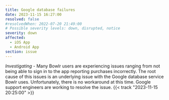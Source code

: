 ```yaml
---
title: Google database failures 
date: 2023-11-15 16:27:00
resolved: false
#resolvedWhen: 2022-07-20 21:49:00
# Possible severity levels: down, disrupted, notice
severity: down
affected:
  - iOS App
  - Android App
section: issue
---
```


*Investigating* - Many Bowlr users are experiencing issues ranging from not being able to sign in to the app reporting purchases incorrectly. The root cause of this issues is an underlying issue with the Google database service Bowlr uses. Unfortunately, there is no workaround at this time. Google support engineers are working to resolve the issue. {{< track "2023-11-15 20:25:00" >}}
